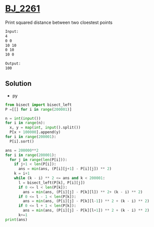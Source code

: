 # [BJ_2261](https://acmicpc.net/problem/2261)

Print squared distance between two cloestest points

```txt
Input:
4
0 0
10 10
0 10
10 0

Output:
100
```

## Solution

* py

```py
from bisect import bisect_left
P =[[] for i in range(200001)]

n = int(input())
for i in range(n):
  x, y = map(int, input().split())
  P[x + 100000].append(y)
for i in range(200001):
  P[i].sort()

ans = 200000**2
for i in range(200001):
  for j in range(len(P[i])):
    if j+1 < len(P[i]):
      ans = min(ans, (P[i][j+1] - P[i][j]) ** 2)
    k = i+1
    while (k - i) ** 2 <= ans and k < 200001:
      l = bisect_left(P[k], P[i][j])
      if 0 <= l < len(P[k]):
        ans = min(ans, (P[i][j] - P[k][l]) ** 2+ (k - i) ** 2)
      if 0 <= l - 1 < len(P[k]):
        ans = min(ans, (P[i][j] - P[k][l-1]) ** 2 + (k - i) ** 2)
      if 0 <= l + 1 < len(P[k]):
        ans = min(ans, (P[i][j] - P[k][l+1]) ** 2 + (k - i) ** 2)
      k+=1
print(ans)
```
